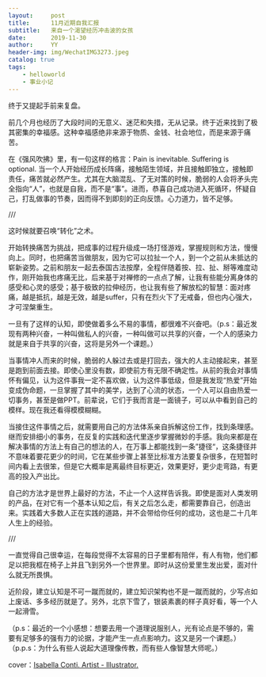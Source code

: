 ```yaml
---
layout:     post
title:      11月近期自我汇报
subtitle:   来自一个渴望经历冲击波的女孩
date:       2019-11-30
author:     YY
header-img: img/WechatIMG3273.jpeg
catalog: true
tags:
    - helloworld
    - 事业小记
---
```


终于又提起手前来复盘。

前几个月也经历了大段时间的无意义、迷茫和失措，无从记录。终于近来找到了极其密集的幸福感。这种幸福感绝非来源于物质、金钱、社会地位，而是来源于痛苦。

在《强风吹拂》里，有一句这样的格言：Pain is inevitable. Suffering is optional. 当一个人开始经历成长阵痛，接触陌生领域，并且接触即独立，接触即责任，痛苦就必然产生。尤其在大脑混乱、了无对策的时候，脆弱的人会将矛头完全指向“人”，也就是自我，而不是“事”。进而，恭喜自己成功进入死循环，怀疑自己，打乱做事的节奏，因而得不到即刻的正向反馈。心力道力，皆不足够。

///

这时候就要召唤“转化”之术。

开始转换痛苦为挑战，把成事的过程升级成一场打怪游戏，掌握规则和方法，慢慢向上。同时，也把痛苦当做朋友，因为它可以拉扯一个人，到一个之前从未抵达的崭新姿势。之前和朋友一起去泰国古法按摩，全程伴随着按、拉、扯、掰等难度动作，刚开始我也疼痛无比，后来基于对禅修的一点点了解，让我有些能分离身体的感受和心灵的感受；基于极致的拉伸经历，也让我有些了解放松的智慧：面对疼痛，越是抵抗，越是无效，越是suffer，只有在烈火下了无戒备，但也内心强大，才可涅槃重生。

一旦有了这样的认知，即使做着多么不易的事情，都很难不兴奋吧。（p.s：最近发现有两种兴奋，一种叫做私人的兴奋，一种叫做可以共享的兴奋，一个人的感染力就是来自于共享的兴奋，这将是另外一个课题。）

当事情冲人而来的时候，脆弱的人躲过去或是打回去，强大的人主动接起来，甚至是跑到前面去接。即使心里没有数，即使前方有无限不确定性。从前的我会对事情怀有偏见，认为这件事我一定不喜欢做，认为这件事低级，但是我发现“热爱”开始变成伪命题，一旦掌握了其中的美学，达到了心流的状态，一个人可以自由热爱一切事务，甚至是做PPT。前辈说，它们于我而言是一面镜子，可以从中看到自己的模样。现在我还看得模模糊糊。

当接住这件事情之后，就需要用自己的方法体系亲自拆解这份工作，找到条理感。继而安排细小的事务，在反复的实践和迭代里逐步掌握微妙的手感。我向来都是在解决事情的方法上有自己的想法的人，在万事上都能找到一条”捷径“，这条捷径并不意味着要花更少的时间，它在某些步骤上甚至比标准方法要复杂很多，在短暂时间内看上去很笨，但是它大概率是离最终目标更近，效果更好，更少走弯路，有更高的投入产出比。

自己的方法才是世界上最好的方法，不止一个人这样告诉我。即使是面对人类发明的产品，在对它有一个基本认知之后，有关之后怎么走，都需要靠自己，创造出来。实践着大多数人正在实践的道路，并不会带给你任何的成功，这也是二十几年人生上的经验。

///

一直觉得自己很幸运，在每段觉得不太容易的日子里都有陪伴，有人有物，他们都足以把我框在椅子上并且飞到另外一个世界里。即时从这份爱里生发出爱，面对什么就无所畏惧。

近阶段，建立认知是不可一蹴而就的，建立知识架构也不是一蹴而就的，少写点如上废话、多多经历就是了。另外，北京下雪了，银装素裹的样子真好看，等一个人一起滑雪。

（p.s：最近的一个小感想：想要去用一个道理说服别人，光有论点是不够的，需要有足够多的强有力的论据，才能产生一点点影响力。这又是另一个课题。）
（p.p.s：为什么有些人说起大道理像传教，而有些人像智慧大师呢。）

cover：[Isabella Conti. Artist - Illustrator.](www.isabellaconti.it)
